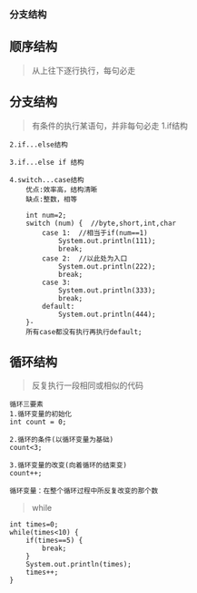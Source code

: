 ### 分支结构

## 顺序结构
>从上往下逐行执行，每句必走

## 分支结构
>有条件的执行某语句，并非每句必走
	1.if结构
	
	2.if...else结构
	
	3.if...else if 结构
	
	4.switch...case结构
		优点:效率高，结构清晰
		缺点:整数，相等
		
		int num=2;
		switch (num) {  //byte,short,int,char
			case 1:  //相当于if(num==1)
				System.out.println(111); 
				break;
			case 2:  //以此处为入口
				System.out.println(222);
				break;
			case 3:
				System.out.println(333);
				break;
			default:
				System.out.println(444);
		}-
		所有case都没有执行再执行default;
		

## 循环结构
>反复执行一段相同或相似的代码

	循环三要素
	1.循环变量的初始化
	int count = 0;
	
	2.循环的条件(以循环变量为基础)
	count<3;
	
	3.循环变量的改变(向着循环的结束变)
	count++;
	
	循环变量：在整个循环过程中所反复改变的那个数
	
>while

	int times=0;
	while(times<10) {
		if(times==5) {
		    break;	
		}
		System.out.println(times);
		times++;
	}